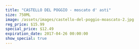 ```yaml
---
title: "CASTELLO DEL POGGIO - moscato d' asti"
size: 750ML
image: /assets/images/castello-del-poggio-moascato-2.jpg
reg_price: $15.99
special_price: $12.49
expiration_date: 2017-04-26 00:00:00
show_special: true
---
```



